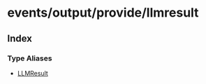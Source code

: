 # events/output/provide/llmresult

## Index

### Type Aliases

- [LLMResult](type-aliases/LLMResult.md)
